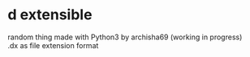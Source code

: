 # d extensible
random thing made with Python3 by archisha69 (working in progress) <br>
.dx as file extension format
